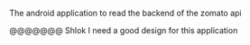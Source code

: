 The android application to read the backend of the zomato api

@@@@@@@
Shlok
I need a good design for this application
